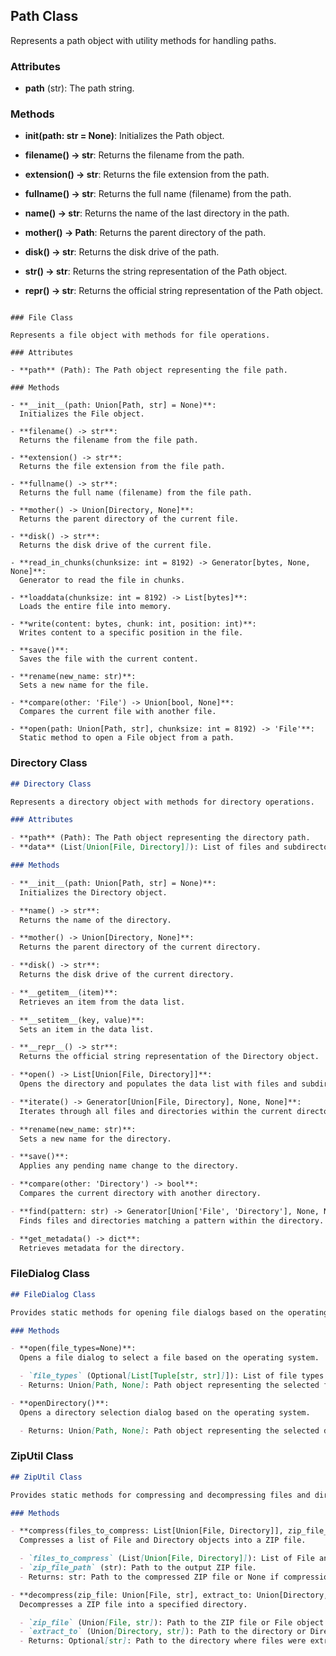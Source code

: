 ## Path Class

Represents a path object with utility methods for handling paths.

### Attributes

- **path** (str): The path string.

### Methods

- **__init__(path: str = None)**:
  Initializes the Path object.

- **filename() -> str**:
  Returns the filename from the path.

- **extension() -> str**:
  Returns the file extension from the path.

- **fullname() -> str**:
  Returns the full name (filename) from the path.

- **name() -> str**:
  Returns the name of the last directory in the path.

- **mother() -> Path**:
  Returns the parent directory of the path.

- **disk() -> str**:
  Returns the disk drive of the path.

- **__str__() -> str**:
  Returns the string representation of the Path object.

- **__repr__() -> str**:
  Returns the official string representation of the Path object.
```

### File Class

Represents a file object with methods for file operations.

### Attributes

- **path** (Path): The Path object representing the file path.

### Methods

- **__init__(path: Union[Path, str] = None)**:
  Initializes the File object.

- **filename() -> str**:
  Returns the filename from the file path.

- **extension() -> str**:
  Returns the file extension from the file path.

- **fullname() -> str**:
  Returns the full name (filename) from the file path.

- **mother() -> Union[Directory, None]**:
  Returns the parent directory of the current file.

- **disk() -> str**:
  Returns the disk drive of the current file.

- **read_in_chunks(chunksize: int = 8192) -> Generator[bytes, None, None]**:
  Generator to read the file in chunks.

- **loaddata(chunksize: int = 8192) -> List[bytes]**:
  Loads the entire file into memory.

- **write(content: bytes, chunk: int, position: int)**:
  Writes content to a specific position in the file.

- **save()**:
  Saves the file with the current content.

- **rename(new_name: str)**:
  Sets a new name for the file.

- **compare(other: 'File') -> Union[bool, None]**:
  Compares the current file with another file.

- **open(path: Union[Path, str], chunksize: int = 8192) -> 'File'**:
  Static method to open a File object from a path.
```

### Directory Class

```markdown
## Directory Class

Represents a directory object with methods for directory operations.

### Attributes

- **path** (Path): The Path object representing the directory path.
- **data** (List[Union[File, Directory]]): List of files and subdirectories in the directory.

### Methods

- **__init__(path: Union[Path, str] = None)**:
  Initializes the Directory object.

- **name() -> str**:
  Returns the name of the directory.

- **mother() -> Union[Directory, None]**:
  Returns the parent directory of the current directory.

- **disk() -> str**:
  Returns the disk drive of the current directory.

- **__getitem__(item)**:
  Retrieves an item from the data list.

- **__setitem__(key, value)**:
  Sets an item in the data list.

- **__repr__() -> str**:
  Returns the official string representation of the Directory object.

- **open() -> List[Union[File, Directory]]**:
  Opens the directory and populates the data list with files and subdirectories.

- **iterate() -> Generator[Union[File, Directory], None, None]**:
  Iterates through all files and directories within the current directory.

- **rename(new_name: str)**:
  Sets a new name for the directory.

- **save()**:
  Applies any pending name change to the directory.

- **compare(other: 'Directory') -> bool**:
  Compares the current directory with another directory.

- **find(pattern: str) -> Generator[Union['File', 'Directory'], None, None]**:
  Finds files and directories matching a pattern within the directory.

- **get_metadata() -> dict**:
  Retrieves metadata for the directory.
```

### FileDialog Class

```markdown
## FileDialog Class

Provides static methods for opening file dialogs based on the operating system.

### Methods

- **open(file_types=None)**:
  Opens a file dialog to select a file based on the operating system.

  - `file_types` (Optional[List[Tuple[str, str]]]): List of file types with names and patterns.
  - Returns: Union[Path, None]: Path object representing the selected file path or None if selection fails.

- **openDirectory()**:
  Opens a directory selection dialog based on the operating system.

  - Returns: Union[Path, None]: Path object representing the selected directory path or None if selection fails.
```

### ZipUtil Class

```markdown
## ZipUtil Class

Provides static methods for compressing and decompressing files and directories.

### Methods

- **compress(files_to_compress: List[Union[File, Directory]], zip_file_path: str) -> str**:
  Compresses a list of File and Directory objects into a ZIP file.

  - `files_to_compress` (List[Union[File, Directory]]): List of File and Directory objects to compress.
  - `zip_file_path` (str): Path to the output ZIP file.
  - Returns: str: Path to the compressed ZIP file or None if compression fails.

- **decompress(zip_file: Union[File, str], extract_to: Union[Directory, str]) -> Optional[str]**:
  Decompresses a ZIP file into a specified directory.

  - `zip_file` (Union[File, str]): Path to the ZIP file or File object representing the ZIP file.
  - `extract_to` (Union[Directory, str]): Path to the directory or Directory object to extract the ZIP file contents.
  - Returns: Optional[str]: Path to the directory where files were extracted or None if extraction fails.
